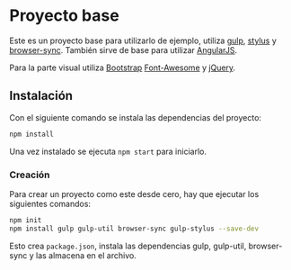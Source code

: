 # Proyecto base
Este es un proyecto base para utilizarlo de ejemplo, utiliza [gulp](http://gulpjs.com/), [stylus](http://stylus-lang.com/) y [browser-sync](https://www.browsersync.io/). También sirve de base para utilizar [AngularJS](https://angularjs.org/).

Para la parte visual utiliza [Bootstrap](http://getbootstrap.com/) [Font-Awesome](http://fontawesome.io/) y [jQuery](https://jquery.com/).

## Instalación
Con el siguiente comando se instala las dependencias del proyecto:

```bash
npm install
```

Una vez instalado se ejecuta `npm start` para iniciarlo.

### Creación
Para crear un proyecto como este desde cero, hay que ejecutar los siguientes comandos:

```bash
npm init
npm install gulp gulp-util browser-sync gulp-stylus --save-dev
```

Esto crea `package.json`, instala las dependencias gulp, gulp-util, browser-sync y las almacena en el archivo.
